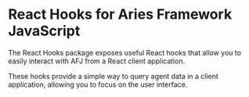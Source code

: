 # React Hooks for Aries Framework JavaScript

The React Hooks package exposes useful React hooks that allow you to easily interact with AFJ from a React client application.

These hooks provide a simple way to query agent data in a client application, allowing you to focus on the user interface.
